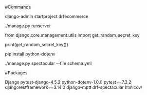 #Commands

django-admin startproject drfecommerce

./manage.py runserver

from django.core.management.utils import get_random_secret_key

print(get_random_secret_key())

pip install python-dotenv

./manage.py spectacular --file schema.yml



#Packages

Django
pytest-django-4.5.2
python-dotenv-1.0.0
pytest==7.3.2
djangorestframework==3.14.0
django-mptt
drf-spectacular
htmlcov/